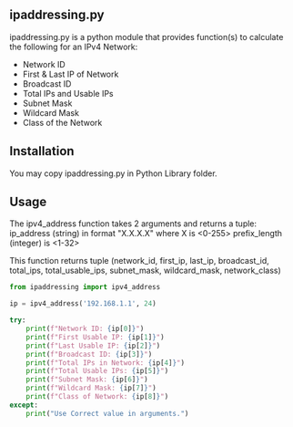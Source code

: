 ## ipaddressing.py
ipaddressing.py is a python module that provides function(s) to calculate the following for an IPv4 Network:
- Network ID
- First & Last IP of Network
- Broadcast ID
- Total IPs and Usable IPs
- Subnet Mask
- Wildcard Mask
- Class of the Network

## Installation
You may copy ipaddressing.py in Python Library folder.

## Usage
The ipv4_address function takes 2 arguments and returns a tuple:
ip_address (string) in format "X.X.X.X" where X is <0-255>
prefix_length (integer) is <1-32>

This function returns tuple (network_id, first_ip, last_ip, broadcast_id, total_ips, total_usable_ips, subnet_mask, wildcard_mask, network_class)

```python
from ipaddressing import ipv4_address

ip = ipv4_address('192.168.1.1', 24)

try:
    print(f"Network ID: {ip[0]}")
    print(f"First Usable IP: {ip[1]}")
    print(f"Last Usable IP: {ip[2]}")
    print(f"Broadcast ID: {ip[3]}")
    print(f"Total IPs in Network: {ip[4]}")
    print(f"Total Usable IPs: {ip[5]}")
    print(f"Subnet Mask: {ip[6]}")
    print(f"Wildcard Mask: {ip[7]}")
    print(f"Class of Network: {ip[8]}")
except:
    print("Use Correct value in arguments.")
```
